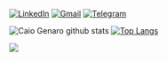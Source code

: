 [![LinkedIn](https://img.shields.io/badge/LinkedIn-0077B5?style=for-the-badge&logo=linkedin&logoColor=white)](https://www.linkedin.com/in/caiogenaro/) [![Gmail](https://img.shields.io/badge/Gmail-D14836?style=for-the-badge&logo=gmail&logoColor=white)](mailto:caiowgcw@gmail.com) [![Telegram](https://img.shields.io/badge/Telegram-2CA5E0?style=for-the-badge&logo=telegram&logoColor=white)](https://t.me/caiogenaro)

![Caio Genaro github stats](http://github-readme-stats.vercel.app/api?username=caiogenaro&show_icons=true&theme=dark) 
[![Top Langs](https://github-readme-stats.vercel.app/api/top-langs/?username=caiogenaro&layout=compact&hide=ShaderLab,HLSL&exclude_repo=stop-multiplayer-unity,checkagem-script)](https://githhub.com/anuraghazra/github-readme-stats)


![](http://github-profile-summary-cards.vercel.app/api/cards/profile-details?username=caiogenaro&theme=midnight_purple)
